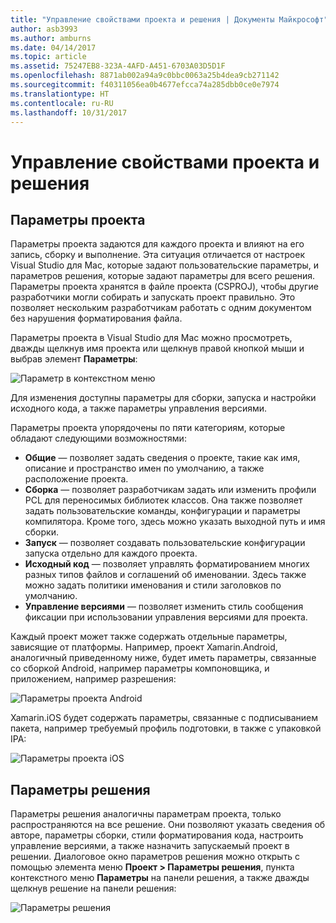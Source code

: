 ```yaml
---
title: "Управление свойствами проекта и решения | Документы Майкрософт"
author: asb3993
ms.author: amburns
ms.date: 04/14/2017
ms.topic: article
ms.assetid: 75247EB8-323A-4AFD-A451-6703A03D5D1F
ms.openlocfilehash: 8871ab002a94a9c0bbc0063a25b4dea9cb271142
ms.sourcegitcommit: f40311056ea0b4677efcca74a285dbb0ce0e7974
ms.translationtype: HT
ms.contentlocale: ru-RU
ms.lasthandoff: 10/31/2017
---
```

# <a name="managing-project-and-solution-properties"></a>Управление свойствами проекта и решения

## <a name="project-options"></a>Параметры проекта

Параметры проекта задаются для каждого проекта и влияют на его запись, сборку и выполнение. Эта ситуация отличается от настроек Visual Studio для Mac, которые задают пользовательские параметры, и параметров решения, которые задают параметры для всего решения. Параметры проекта хранятся в файле проекта (CSPROJ), чтобы другие разработчики могли собирать и запускать проект правильно. Это позволяет нескольким разработчикам работать с одним документом без нарушения форматирования файла.

Параметры проекта в Visual Studio для Mac можно просмотреть, дважды щелкнув имя проекта или щелкнув правой кнопкой мыши и выбрав элемент **Параметры**:

 ![Параметр в контекстном меню](media/projects-and-solutions-image2.png)

Для изменения доступны параметры для сборки, запуска и настройки исходного кода, а также параметры управления версиями.

Параметры проекта упорядочены по пяти категориям, которые обладают следующими возможностями:

* **Общие** — позволяет задать сведения о проекте, такие как имя, описание и пространство имен по умолчанию, а также расположение проекта.
* **Сборка** — позволяет разработчикам задать или изменить профили PCL для переносимых библиотек классов. Она также позволяет задать пользовательские команды, конфигурации и параметры компилятора. Кроме того, здесь можно указать выходной путь и имя сборки.
* **Запуск** — позволяет создавать пользовательские конфигурации запуска отдельно для каждого проекта.
* **Исходный код** — позволяет управлять форматированием многих разных типов файлов и соглашений об именовании. Здесь также можно задать политики именования и стили заголовков по умолчанию.
* **Управление версиями** — позволяет изменить стиль сообщения фиксации при использовании управления версиями для проекта.

Каждый проект может также содержать отдельные параметры, зависящие от платформы. Например, проект Xamarin.Android, аналогичный приведенному ниже, будет иметь параметры, связанные со сборкой Android, например параметры компоновщика, и приложением, например разрешения:

 ![Параметры проекта Android](media/projects-and-solutions-image5.png)

Xamarin.iOS будет содержать параметры, связанные с подписыванием пакета, например требуемый профиль подготовки, в также с упаковкой IPA:

 ![Параметры проекта iOS](media/projects-and-solutions-image6.png)

## <a name="solution-options"></a>Параметры решения 

Параметры решения аналогичны параметрам проекта, только распространяются на все решение. Они позволяют указать сведения об авторе, параметры сборки, стили форматирования кода, настроить управление версиями, а также назначить запускаемый проект в решении.  Диалоговое окно параметров решения можно открыть с помощью элемента меню **Проект > Параметры решения**, пункта контекстного меню **Параметры** на панели решения, а также дважды щелкнув решение на панели решения:

 ![Параметры решения](media/projects-and-solutions-image7.png)
